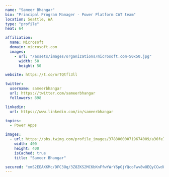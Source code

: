 ```yaml
---
name: "Sameer Bhangar"
bio: "Principal Program Manager - Power Platform CAT team"
location: Seattle, WA
type: "profile"
heat: 64

affiliation:
  name: Microsoft
  domain: microsoft.com
  images:
    - url: "/assets/images/organizations/microsoft.com-50x50.jpg"
      width: 50
      height: 50

website: https://t.co/nrTQtfl3ll

twitter:
  username: sameerbhangar
  url: https://twitter.com/sameerbhangar
  followers: 898

linkedin:
  url: https://www.linkedin.com/in/sameerbhangar

topics:
  - Power Apps

images:
  - url: https://pbs.twimg.com/profile_images/378800000719674009/a36fe7ddfab1778b76e5793772e43798_400x400.jpeg
    width: 400
    height: 400
    isCached: true
    title: "Sameer Bhangar"

secured: "xmS2EEAXKMc/DFC3Oq/3Z8ZKS2MC6bKnFfwYWrY6pGjYQcoFwv8wOEQyCCwd8KrvXH0RUAU0PIIfXBHA2hDZtWwmYFN3jzQfNVhOgQgVh9r2AmEpgi2LjgPr2SNjWO6O4QRSXNdBVLmRxxVHLeLSFTVKWDQiZgKXlXmCk/ODr/NE7LAGPIkXw3qxb0452poRDT0vJqHkzR0jyO/1ClB35lsxVsTURrX6mqSHDuiURExkll8c3nZPrPvjizXljd5eL/wWJeMaktTFFq4N0cH4WYazPZX+kpKVhEvCdFvmt8Mru9ZurlWmPq6O4ZSCMTDWD4VeBGpINTJxLB4FPGtoAFVmJHdVTMQrv0L7ImjKU8qaI1EqstEcaU/ny2qg0MfBgMrSDv5RmdiUFixhmAWVTg==;6CPmAJvmRLfAJBGHnl+2Lw=="
---
```


